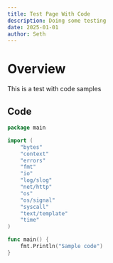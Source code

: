 ```yaml
---
title: Test Page With Code
description: Doing some testing
date: 2025-01-01
author: Seth
---
```


# Overview
This is a test with code samples

## Code
```go
package main

import (
	"bytes"
	"context"
	"errors"
	"fmt"
	"io"
	"log/slog"
	"net/http"
	"os"
	"os/signal"
	"syscall"
	"text/template"
	"time"
)

func main() {
    fmt.Println("Sample code")
}
```